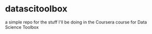 datascitoolbox
==============

a simple repo for the stuff I'll be doing in the Coursera course for Data Science Toolbox
